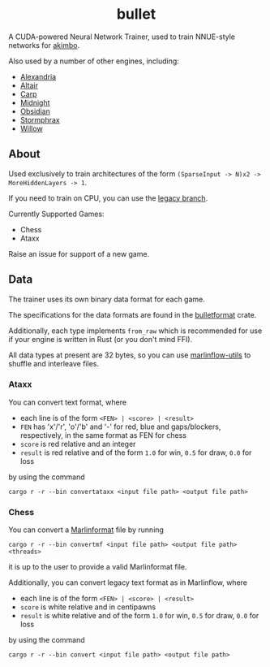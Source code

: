<div align="center">

# bullet

</div>

A CUDA-powered Neural Network Trainer, used to train NNUE-style networks for [akimbo](https://github.com/jw1912/akimbo).

Also used by a number of other engines, including:
- [Alexandria](https://github.com/PGG106/Alexandria)
- [Altair](https://github.com/Alex2262/AltairChessEngine)
- [Carp](https://github.com/dede1751/carp)
- [Midnight](https://github.com/archishou/MidnightChessEngine)
- [Obsidian](https://github.com/gab8192/Obsidian)
- [Stormphrax](https://github.com/Ciekce/Stormphrax)
- [Willow](https://github.com/Adam-Kulju/Willow)

## About

Used exclusively to train architectures of the form `(SparseInput -> N)x2 -> MoreHiddenLayers -> 1`.

If you need to train on CPU, you can use the [legacy branch](https://github.com/jw1912/bullet/tree/legacy).

Currently Supported Games:
- Chess
- Ataxx

Raise an issue for support of a new game.

## Data

The trainer uses its own binary data format for each game.

The specifications for the data formats are found in the [bulletformat](https://github.com/jw1912/bulletformat) crate.

Additionally, each type implements `from_raw` which is recommended for use if your engine is written in Rust (or you don't
mind FFI).

All data types at present are 32 bytes, so you can use [marlinflow-utils](https://github.com/jnlt3/marlinflow) to shuffle
and interleave files.

### Ataxx

You can convert text format, where
- each line is of the form `<FEN> | <score> | <result>`
- `FEN` has 'x'/'r', 'o'/'b' and '-' for red, blue and gaps/blockers, respectively, in the same format as FEN for chess
- `score` is red relative and an integer
- `result` is red relative and of the form `1.0` for win, `0.5` for draw, `0.0` for loss

by using the command
```
cargo r -r --bin convertataxx <input file path> <output file path>
```

### Chess

You can convert a [Marlinformat](https://github.com/jnlt3/marlinflow) file by running
```
cargo r -r --bin convertmf <input file path> <output file path> <threads>
```
it is up to the user to provide a valid Marlinformat file.

Additionally, you can convert legacy text format as in Marlinflow, where
- each line is of the form `<FEN> | <score> | <result>`
- `score` is white relative and in centipawns
- `result` is white relative and of the form `1.0` for win, `0.5` for draw, `0.0` for loss

by using the command
```
cargo r -r --bin convert <input file path> <output file path>
```
